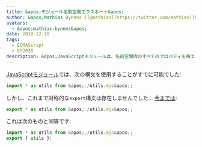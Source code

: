 ```yaml
---
title: &apos;モジュール名前空間エクスポート&apos;
author: &apos;Mathias Bynens ([@mathias](https://twitter.com/mathias))&apos;
avatars:
  - &apos;mathias-bynens&apos;
date: 2018-12-18
tags:
  - ECMAScript
  - ES2020
description: &apos;JavaScriptモジュールは、名前空間内のすべてのプロパティを再エクスポートする新しい構文をサポートするようになりました。&apos;
---
```

[JavaScriptモジュール](/features/modules)では、次の構文を使用することがすでに可能でした:

```js
import * as utils from &apos;./utils.mjs&apos;;
```

しかし、これまで対称的な`export`構文は存在しませんでした… [今までは](https://github.com/tc39/proposal-export-ns-from):

```js
export * as utils from &apos;./utils.mjs&apos;;
```

これは次のものと同等です:

```js
import * as utils from &apos;./utils.mjs&apos;;
export { utils };
```
